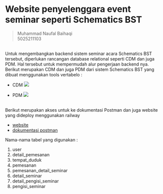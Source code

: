 # Website penyelenggara event seminar seperti Schematics BST

> Muhammad Naufal Baihaqi\
> 5025211103

<br>
Untuk mengembangkan backend sistem seminar acara Schematics BST tersebut, diperlukan rancangan database relational seperti CDM dan juga PDM. Hal tersebut untuk mempermudah alur pengerjaan backend nya. Berikut merupakan CDM dan juga PDM dari sistem Schematics BST yang dibuat menggunakan tools vertabelo :

<br>

* CDM
![](https://user-images.githubusercontent.com/115441787/230783033-900247c4-1d9d-469e-a7d0-98b88e37dcd2.png)

* PDM
![](https://user-images.githubusercontent.com/115441787/230783055-8623ee1d-e1ab-47fe-abd9-e708a3a95787.png)

<br>
Berikut merupakan akses untuk ke dokumentasi Postman dan juga website yang dideploy menggunakan railway

* [website](https://m-naufal-baihaqitugas2mci-production.up.railway.app/user)
* [dokumentasi postman](https://documenter.getpostman.com/view/26781037/2s93XsY6ZB)

Nama-nama tabel yang digunakan :
1. user
2. detail_pemesanan
3. tempat_duduk
4. pemesanan
5. pemesanan_detail_seminar
6. detail_seminar
7. detail_pengisi_seminar
8. pengisi_seminar






